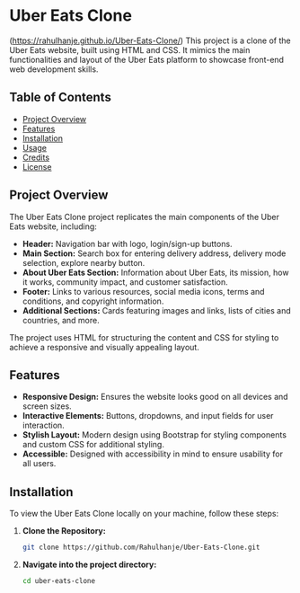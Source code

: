# Uber Eats Clone
(https://rahulhanje.github.io/Uber-Eats-Clone/)
This project is a clone of the Uber Eats website, built using HTML and CSS. It mimics the main functionalities and layout of the Uber Eats platform to showcase front-end web development skills.

## Table of Contents

- [Project Overview](#project-overview)
- [Features](#features)
- [Installation](#installation)
- [Usage](#usage)
- [Credits](#credits)
- [License](#license)

## Project Overview

The Uber Eats Clone project replicates the main components of the Uber Eats website, including:

- **Header:** Navigation bar with logo, login/sign-up buttons.
- **Main Section:** Search box for entering delivery address, delivery mode selection, explore nearby button.
- **About Uber Eats Section:** Information about Uber Eats, its mission, how it works, community impact, and customer satisfaction.
- **Footer:** Links to various resources, social media icons, terms and conditions, and copyright information.
- **Additional Sections:** Cards featuring images and links, lists of cities and countries, and more.

The project uses HTML for structuring the content and CSS for styling to achieve a responsive and visually appealing layout.

## Features

- **Responsive Design:** Ensures the website looks good on all devices and screen sizes.
- **Interactive Elements:** Buttons, dropdowns, and input fields for user interaction.
- **Stylish Layout:** Modern design using Bootstrap for styling components and custom CSS for additional styling.
- **Accessible:** Designed with accessibility in mind to ensure usability for all users.

## Installation

To view the Uber Eats Clone locally on your machine, follow these steps:

1. **Clone the Repository:**
   ```bash
   git clone https://github.com/Rahulhanje/Uber-Eats-Clone.git

2. **Navigate into the project directory:**
   ```bash
   cd uber-eats-clone  
